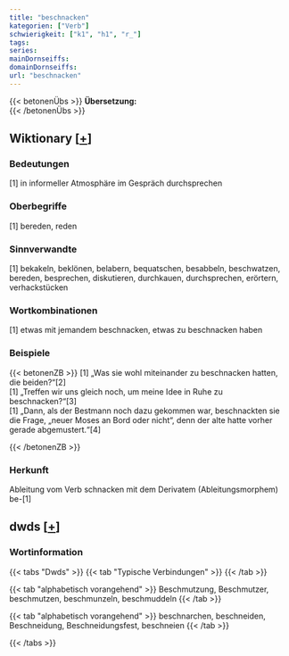 ```yaml
---
title: "beschnacken"
kategorien: ["Verb"]
schwierigkeit: ["k1", "h1", "r_"]
tags:
series:
mainDornseiffs:
domainDornseiffs:
url: "beschnacken"
---
```


{{< betonenÜbs >}}
**Übersetzung:**  
{{< /betonenÜbs >}}

## Wiktionary [[+](https://de.wiktionary.org/wiki/beschnacken)]

### Bedeutungen
[1] in informeller Atmosphäre im Gespräch durchsprechen  

### Oberbegriffe
[1] bereden, reden  

### Sinnverwandte
[1] bekakeln, beklönen, belabern, bequatschen, besabbeln, beschwatzen, bereden, besprechen, diskutieren, durchkauen, durchsprechen, erörtern, verhackstücken  

### Wortkombinationen
[1] etwas mit jemandem beschnacken, etwas zu beschnacken haben  

### Beispiele
{{< betonenZB >}}
[1] „Was sie wohl miteinander zu beschnacken hatten, die beiden?“[2]  
[1] „Treffen wir uns gleich noch, um meine Idee in Ruhe zu beschnacken?“[3]  
[1] „Dann, als der Bestmann noch dazu gekommen war, beschnackten sie die Frage, „neuer Moses an Bord oder nicht“, denn der alte hatte vorher gerade abgemustert.“[4]  

{{< /betonenZB >}}
### Herkunft
Ableitung vom Verb schnacken mit dem Derivatem (Ableitungsmorphem) be-[1]  



## dwds [[+](https://www.dwds.de/wb/beschnacken)]

### Wortinformation
{{< tabs "Dwds" >}}
{{< tab "Typische Verbindungen" >}}
{{< /tab >}}

{{< tab "alphabetisch vorangehend" >}}
Beschmutzung, Beschmutzer, beschmutzen, beschmunzeln, beschmuddeln
{{< /tab >}}

{{< tab "alphabetisch vorangehend" >}}
beschnarchen, beschneiden, Beschneidung, Beschneidungsfest, beschneien
{{< /tab >}}

{{< /tabs >}}

